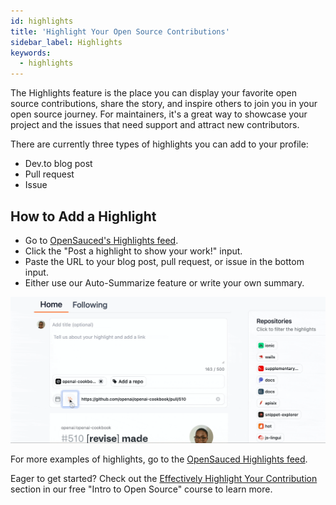 ```yaml
---
id: highlights
title: 'Highlight Your Open Source Contributions'
sidebar_label: Highlights
keywords:
  - highlights
---
```


The Highlights feature is the place you can display your favorite open source contributions, share the story, and inspire others to join you in your open source journey. For maintainers, it's a great way to showcase your project and the issues that need support and attract new contributors.

There are currently three types of highlights you can add to your profile:

- Dev.to blog post
- Pull request
- Issue

## How to Add a Highlight

- Go to [OpenSauced's Highlights feed](https://insights.opensauced.pizza/feed).
- Click the "Post a highlight to show your work!" input.
- Paste the URL to your blog post, pull request, or issue in the bottom input.
- Either use our Auto-Summarize feature or write your own summary.

![highlights demo](../../static/gif/highlight.gif)

For more examples of highlights, go to the [OpenSauced Highlights feed](https://insights.opensauced.pizza/feed).

Eager to get started? Check out the [Effectively Highlight Your Contribution](https://intro.opensauced.pizza/#/06-the-secret-sauce?id=effectively-highlight-your-contributions) section in our free "Intro to Open Source" course to learn more.
